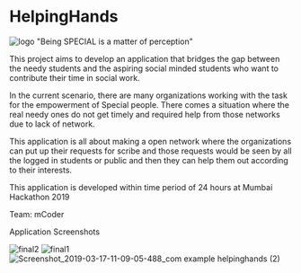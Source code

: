 # HelpingHands
![logo](https://user-images.githubusercontent.com/35399739/54485589-7b796a80-48a1-11e9-8498-948ffb046c3b.jpg)
"Being SPECIAL is a matter of perception"

This project aims to develop an application that bridges the gap between the needy students and the aspiring social minded students who want to contribute their time in social work.

In the current scenario, there are many organizations working with the task for the empowerment of Special people.
There comes a situation where the real needy ones do not get timely and required help from those networks due to lack of network.

This application is all about making a open network where the organizations can put up their requests for scribe and those requests would be seen by all the logged in students or public and then they can help them out according to their interests.


This application is developed within time period of 24 hours at Mumbai Hackathon 2019

Team: mCoder

Application Screenshots

![final2](https://user-images.githubusercontent.com/35399739/54485871-74089000-48a6-11e9-9779-e23d3d76bc2d.png)
![final1](https://user-images.githubusercontent.com/35399739/54485873-77038080-48a6-11e9-962e-573deee33b30.png)
![Screenshot_2019-03-17-11-09-05-488_com example helpinghands (2)](https://user-images.githubusercontent.com/35399739/54485905-c8137480-48a6-11e9-95b9-4cff1e1ae32d.png)

